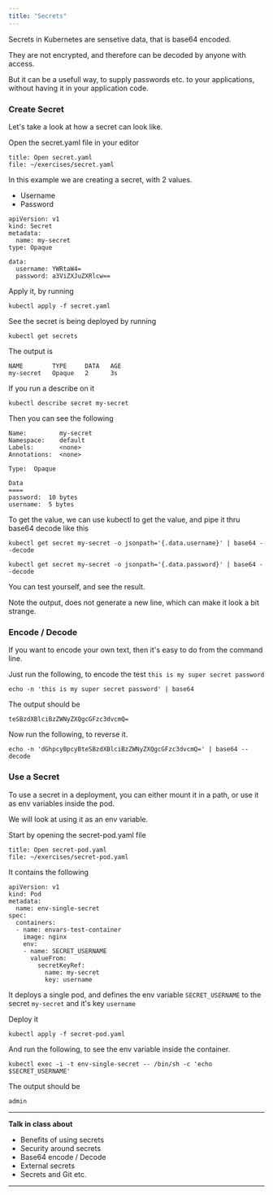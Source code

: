 ```yaml
---
title: "Secrets"
---
```


Secrets in Kubernetes are sensetive data, that is base64 encoded.

They are not encrypted, and therefore can be decoded by anyone with access. 

But it can be a usefull way, to supply passwords etc. to your applications, without having it in your application code.

### Create Secret

Let's take a look at how a secret can look like.

Open the secret.yaml file in your editor

```editor:open-file
title: Open secret.yaml
file: ~/exercises/secret.yaml
```

In this example we are creating a secret, with 2 values. 
- Username
- Password

```
apiVersion: v1
kind: Secret
metadata:
  name: my-secret
type: Opaque

data:
  username: YWRtaW4=
  password: a3ViZXJuZXRlcw==
```

Apply it, by running
```execute
kubectl apply -f secret.yaml
```

See the secret is being deployed by running

```execute
kubectl get secrets
```

The output is

```
NAME        TYPE     DATA   AGE
my-secret   Opaque   2      3s
```


If you run a describe on it

```execute
kubectl describe secret my-secret
```

Then you can see the following

```
Name:         my-secret
Namespace:    default
Labels:       <none>
Annotations:  <none>

Type:  Opaque

Data
====
password:  10 bytes
username:  5 bytes
```

To get the value, we can use kubectl to get the value, and pipe it thru base64 decode like this

```execute
kubectl get secret my-secret -o jsonpath='{.data.username}' | base64 --decode
```

```execute
kubectl get secret my-secret -o jsonpath='{.data.password}' | base64 --decode
```

You can test yourself, and see the result.

Note the output, does not generate a new line, which can make it look a bit strange.

### Encode / Decode

If you want to encode your own text, then it's easy to do from the command line.

Just run the following, to encode the test `this is my super secret password`

```execute
echo -n 'this is my super secret password' | base64
```

The output should be
```
teSBzdXBlciBzZWNyZXQgcGFzc3dvcmQ=
```

Now run the following, to reverse it.
```execute
echo -n 'dGhpcyBpcyBteSBzdXBlciBzZWNyZXQgcGFzc3dvcmQ=' | base64 --decode
```

### Use a Secret

To use a secret in a deployment, you can either mount it in a path, or use it as env variables inside the pod.

We will look at using it as an env variable.

Start by opening the secret-pod.yaml file

```editor:open-file
title: Open secret-pod.yaml
file: ~/exercises/secret-pod.yaml
```

It contains the following 

```
apiVersion: v1
kind: Pod
metadata:
  name: env-single-secret
spec:
  containers:
  - name: envars-test-container
    image: nginx
    env:
    - name: SECRET_USERNAME
      valueFrom:
        secretKeyRef:
          name: my-secret
          key: username
```

It deploys a single pod, and defines the env variable `SECRET_USERNAME` to the secret `my-secret` and it's key `username`

Deploy it 
```execute
kubectl apply -f secret-pod.yaml
```

And run the following, to see the env variable inside the container.

```execute
kubectl exec -i -t env-single-secret -- /bin/sh -c 'echo $SECRET_USERNAME'
```

The output should be

```
admin
```

---
**Talk in class about**

- Benefits of using secrets
- Security around secrets
- Base64 encode / Decode
- External secrets
- Secrets and Git etc.
---